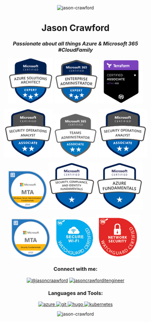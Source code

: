 

<p align="center"> <img src="https://komarev.com/ghpvc/?username=jason-crawford&label=Profile%20views&color=0e75b6&style=flat" alt="jason-crawford" /> </p><h1 align="center">Jason Crawford</h1>

*<h3 align="center">Passionate about all things Azure & Microsoft 365 #CloudFamily</h3>*

<p align="Center">
  <img src="https://github.com/Jason-Crawford/Jason-Crawford/blob/main/images/azure-solutions-architect-expert-600x600.png" width="145">
  <img src="https://github.com/Jason-Crawford/Jason-Crawford/blob/main/images/microsoft365-enterprise-adminstrator-expert-600x600.png" width="140">
  <img src="https://github.com/Jason-Crawford/Jason-Crawford/blob/main/images/terraform_003.png" width="140">
</p>
    
<p align="Center">
  <img src="https://github.com/Jason-Crawford/Jason-Crawford/blob/main/images/security-operations-analyst-associate-600x600.png" width="155"> 
  <img src="https://github.com/Jason-Crawford/Jason-Crawford/blob/main/images/CERT-Associate-Microsoft365-Teams-Administrator.png" width="140"> 
  <img src="https://github.com/Jason-Crawford/Jason-Crawford/blob/main/images/security-operations-analyst-associate-600x600.png" width="155"> 
 </p>
 
 <p align="Center">
  <img src="https://github.com/Jason-Crawford/Jason-Crawford/blob/main/images/MTA-Windows_Server_Administration_Fundamentals.png" width="125">
  <img src="https://github.com/Jason-Crawford/Jason-Crawford/blob/main/images/security-compliance-and-identity-fundamentals.png" width="150">
  <img src="https://github.com/Jason-Crawford/Jason-Crawford/blob/main/images/azure-fundamentals-600x600.png" width="150">
 </p>

 <p align="Center">
  <img src="https://github.com/Jason-Crawford/Jason-Crawford/blob/main/images/MTA-Security_Fundamentals.png" width="125">
  <img src="https://github.com/Jason-Crawford/Jason-Crawford/blob/main/images/Watchgaurd%20Wifi%20Badge.png" width="140">
  <img src="https://github.com/Jason-Crawford/Jason-Crawford/blob/main/images/Network_Security_Badge.png" width="140">
 </p>

<h3 align="center">Connect with me:</h3>
<p align="center">
<a href="https://twitter.com/jasoncraawford" target="blank"><img align="center" src="https://raw.githubusercontent.com/rahuldkjain/github-profile-readme-generator/master/src/images/icons/Social/twitter.svg" alt="@jasoncraawford" height="30" width="40" /></a>
<a href="https://linkedin.com/in/jasoncrawforditengineer" target="blank"><img align="center" src="https://raw.githubusercontent.com/rahuldkjain/github-profile-readme-generator/master/src/images/icons/Social/linked-in-alt.svg" alt="jasoncrawforditengineer" height="30" width="40" /></a>
</p>

<h3 align="center">Languages and Tools:</h3>
<p align="center"> <a href="https://azure.microsoft.com/en-in/" target="" rel="noreferrer"> <img src="https://www.vectorlogo.zone/logos/microsoft_azure/microsoft_azure-icon.svg" alt="azure" width="40" height="40"/> </a> <a href="https://git-scm.com/" target="_blank" rel="noreferrer"> <img src="https://www.vectorlogo.zone/logos/git-scm/git-scm-icon.svg" alt="git" width="40" height="40"/> </a> <a href="https://gohugo.io/" target="_blank" rel="noreferrer"> <img src="https://api.iconify.design/logos-hugo.svg" alt="hugo" width="40" height="40"/> </a> <a href="https://kubernetes.io" target="_blank" rel="noreferrer"> <img src="https://www.vectorlogo.zone/logos/kubernetes/kubernetes-icon.svg" alt="kubernetes" width="40" height="40"/> </a> </p>

<p align="center"> <img src="https://github-readme-stats.vercel.app/api?username=jason-crawford&theme=city_lights&show_icons=true&locale=en" alt="jason-crawford" /></p> <p>

